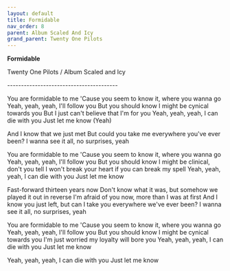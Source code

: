 ```yaml
---  
layout: default  
title: Formidable  
nav_order: 8  
parent: Album Scaled And Icy  
grand_parent: Twenty One Pilots  
---  
```


**Formidable**
<p>
Twenty One Pilots / Album Scaled and Icy
</p>  
----------------------------------------

You are formidable to me
'Cause you seem to know it, where you wanna go
Yeah, yeah, yeah, I'll follow you
But you should know I might be cynical towards you
But I just can't believe that I'm for you
Yeah, yeah, yeah, I can die with you
Just let me know (Yeah)

And I know that we just met
But could you take me everywhere you've ever been?
I wanna see it all, no surprises, yeah

You are formidable to me
'Cause you seem to know it, where you wanna go
Yeah, yeah, yeah, I'll follow you
But you should know I might bе clinical, don't you tell
I won't break your heart if you can brеak my spell
Yeah, yeah, yeah, I can die with you
Just let me know

Fast-forward thirteen years now
Don't know what it was, but somehow we played it out in reverse
I'm afraid of you now, more than I was at first
And I know you just left, but can I take you everywhere we've ever been?
I wanna see it all, no surprises, yeah

You are formidable to me
'Cause you seem to know it, where you wanna go
Yeah, yeah, yeah, I'll follow you
But you should know I might be cynical towards you
I'm just worried my loyalty will bore you
Yeah, yeah, yeah, I can die with you
Just let me know

Yeah, yeah, yeah, I can die with you
Just let me know
